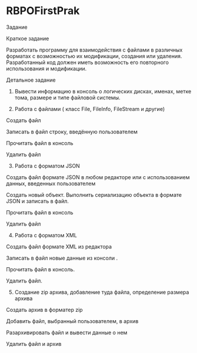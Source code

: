 # RBPOFirstPrak

Задание

Краткое задание

Разработать программу для взаимодействия с файлами в различных форматах с возможностью их модификации, создания или удаления. Разработанный код должен иметь возможность его повторного использования и модификации.

Детальное задание

1. Вывести информацию в консоль о логических дисках, именах, метке тома, размере и типе файловой системы.

2. Работа  с файлами ( класс File, FileInfo, FileStream и другие)

Создать файл

Записать в файл строку, введённую пользователем

Прочитать файл в консоль

Удалить файл

3. Работа с форматом JSON

Создать файл формате JSON в любом редакторе или с использованием данных, введенных пользователем

Создать новый объект. Выполнить сериализацию объекта в формате JSON и записать в файл.

Прочитать файл в консоль

Удалить файл

4. Работа с форматом XML

Создать файл формате XML  из редактора

Записать в файл новые данные из консоли .

Прочитать файл в консоль.

Удалить файл.

5. Создание zip архива, добавление туда файла, определение размера архива

Создать архив в форматер zip

Добавить файл, выбранный пользователем, в архив

Разархивировать файл и вывести данные о нем

Удалить файл и архив
